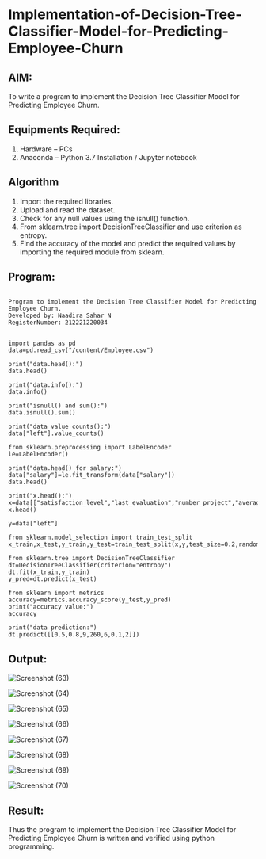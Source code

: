 # Implementation-of-Decision-Tree-Classifier-Model-for-Predicting-Employee-Churn

## AIM:
To write a program to implement the Decision Tree Classifier Model for Predicting Employee Churn.

## Equipments Required:
1. Hardware – PCs
2. Anaconda – Python 3.7 Installation / Jupyter notebook

## Algorithm
1. Import the required libraries.
2. Upload and read the dataset.
3. Check for any null values using the isnull() function.
4. From sklearn.tree import DecisionTreeClassifier and use criterion as entropy.
5. Find the accuracy of the model and predict the required values by importing the required module from sklearn.

## Program:
```

Program to implement the Decision Tree Classifier Model for Predicting Employee Churn.
Developed by: Naadira Sahar N
RegisterNumber: 212221220034


import pandas as pd
data=pd.read_csv("/content/Employee.csv")

print("data.head():")
data.head()

print("data.info():")
data.info()

print("isnull() and sum():")
data.isnull().sum()

print("data value counts():")
data["left"].value_counts()

from sklearn.preprocessing import LabelEncoder
le=LabelEncoder()

print("data.head() for salary:")
data["salary"]=le.fit_transform(data["salary"])
data.head()

print("x.head():")
x=data[["satisfaction_level","last_evaluation","number_project","average_montly_hours","time_spend_company","Work_accident","promotion_last_5years","salary"]]
x.head()

y=data["left"]

from sklearn.model_selection import train_test_split
x_train,x_test,y_train,y_test=train_test_split(x,y,test_size=0.2,random_state=100)

from sklearn.tree import DecisionTreeClassifier
dt=DecisionTreeClassifier(criterion="entropy")
dt.fit(x_train,y_train)
y_pred=dt.predict(x_test)

from sklearn import metrics
accuracy=metrics.accuracy_score(y_test,y_pred)
print("accuracy value:")
accuracy

print("data prediction:")
dt.predict([[0.5,0.8,9,260,6,0,1,2]])
```

## Output:
![Screenshot (63)](https://github.com/Naadira/Implementation-of-Decision-Tree-Classifier-Model-for-Predicting-Employee-Churn/assets/128135126/01bfa1f4-37c8-4535-9051-44a682da33a8)

![Screenshot (64)](https://github.com/Naadira/Implementation-of-Decision-Tree-Classifier-Model-for-Predicting-Employee-Churn/assets/128135126/876384bc-f6f9-4f4f-bd3c-f4d9afbb2d8b)

![Screenshot (65)](https://github.com/Naadira/Implementation-of-Decision-Tree-Classifier-Model-for-Predicting-Employee-Churn/assets/128135126/3f9b9eb7-9cf2-4d50-a8c8-8d1b27a51ac2)

![Screenshot (66)](https://github.com/Naadira/Implementation-of-Decision-Tree-Classifier-Model-for-Predicting-Employee-Churn/assets/128135126/c60e5937-5798-4bdd-b8df-23811ed571b9)

![Screenshot (67)](https://github.com/Naadira/Implementation-of-Decision-Tree-Classifier-Model-for-Predicting-Employee-Churn/assets/128135126/723ca951-984c-4f9e-96fe-eb129583ed4c)

![Screenshot (68)](https://github.com/Naadira/Implementation-of-Decision-Tree-Classifier-Model-for-Predicting-Employee-Churn/assets/128135126/6cd84e93-41cb-4b07-a490-916ca14ef8ec)

![Screenshot (69)](https://github.com/Naadira/Implementation-of-Decision-Tree-Classifier-Model-for-Predicting-Employee-Churn/assets/128135126/35d459a9-a423-463c-b5f3-bb2f682b6710)

![Screenshot (70)](https://github.com/Naadira/Implementation-of-Decision-Tree-Classifier-Model-for-Predicting-Employee-Churn/assets/128135126/5f1ecd03-3061-492e-8631-95f25f83f1b0)




## Result:
Thus the program to implement the  Decision Tree Classifier Model for Predicting Employee Churn is written and verified using python programming.
